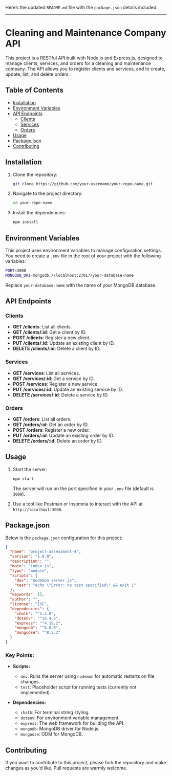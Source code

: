 Here’s the updated `README.md` file with the `package.json` details included:

---

# Cleaning and Maintenance Company API

This project is a RESTful API built with Node.js and Express.js, designed to manage clients, services, and orders for a cleaning and maintenance company. The API allows you to register clients and services, and to create, update, list, and delete orders.

## Table of Contents

- [Installation](#installation)
- [Environment Variables](#environment-variables)
- [API Endpoints](#api-endpoints)
  - [Clients](#clients)
  - [Services](#services)
  - [Orders](#orders)
- [Usage](#usage)
- [Package.json](#packagejson)
- [Contributing](#contributing)

## Installation

1. Clone the repository:
    ```bash
    git clone https://github.com/your-username/your-repo-name.git
    ```
2. Navigate to the project directory:
    ```bash
    cd your-repo-name
    ```
3. Install the dependencies:
    ```bash
    npm install
    ```

## Environment Variables

This project uses environment variables to manage configuration settings. You need to create a `.env` file in the root of your project with the following variables:

```bash
PORT=3000
MONGODB_URI=mongodb://localhost:27017/your-database-name
```

Replace `your-database-name` with the name of your MongoDB database.

## API Endpoints

### Clients

- **GET /clients**: List all clients.
- **GET /clients/:id**: Get a client by ID.
- **POST /clients**: Register a new client.
- **PUT /clients/:id**: Update an existing client by ID.
- **DELETE /clients/:id**: Delete a client by ID.

### Services

- **GET /services**: List all services.
- **GET /services/:id**: Get a service by ID.
- **POST /services**: Register a new service.
- **PUT /services/:id**: Update an existing service by ID.
- **DELETE /services/:id**: Delete a service by ID.

### Orders

- **GET /orders**: List all orders.
- **GET /orders/:id**: Get an order by ID.
- **POST /orders**: Register a new order.
- **PUT /orders/:id**: Update an existing order by ID.
- **DELETE /orders/:id**: Delete an order by ID.

## Usage

1. Start the server:
    ```bash
    npm start
    ```
    The server will run on the port specified in your `.env` file (default is `3000`).

2. Use a tool like Postman or Insomnia to interact with the API at `http://localhost:3000`.

## Package.json

Below is the `package.json` configuration for this project:

```json
{
  "name": "project-assessment-4",
  "version": "1.0.0",
  "description": "",
  "main": "index.js",
  "type": "module",
  "scripts": {
    "dev": "nodemon server.js",
    "test": "echo \"Error: no test specified\" && exit 1"
  },
  "keywords": [],
  "author": "",
  "license": "ISC",
  "dependencies": {
    "chalk": "^5.3.0",
    "dotenv": "^16.4.5",
    "express": "^4.19.2",
    "mongodb": "^6.8.0",
    "mongoose": "^8.5.3"
  }
}
```

### Key Points:

- **Scripts:**
  - `dev`: Runs the server using `nodemon` for automatic restarts on file changes.
  - `test`: Placeholder script for running tests (currently not implemented).
  
- **Dependencies:**
  - `chalk`: For terminal string styling.
  - `dotenv`: For environment variable management.
  - `express`: The web framework for building the API.
  - `mongodb`: MongoDB driver for Node.js.
  - `mongoose`: ODM for MongoDB.

## Contributing

If you want to contribute to this project, please fork the repository and make changes as you'd like. Pull requests are warmly welcome.

